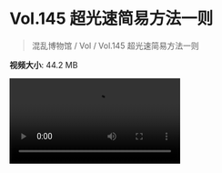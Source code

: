 # Vol.145 超光速简易方法一则

> 混乱博物馆 / Vol / Vol.145 超光速简易方法一则

**视频大小**: 44.2 MB

<div class="video"><video src="https://file.hsyhx.top/archive/混乱博物馆/Vol/145.mp4" controls preload>🤔 您的浏览器不支持 video 标签</video></div>